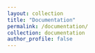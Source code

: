 ```yaml
---
layout: collection
title: "Documentation"
permalink: /documentation/
collection: documentation 
author_profile: false
---
```

